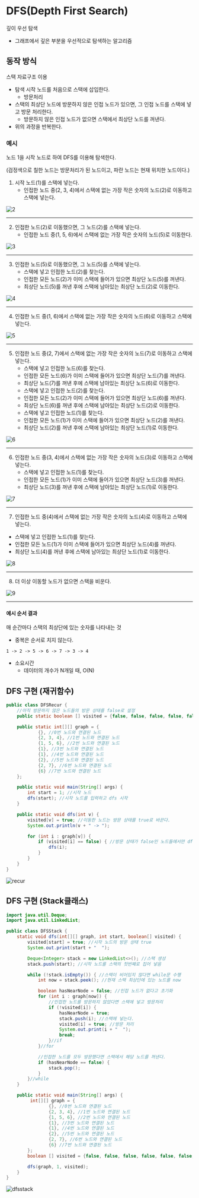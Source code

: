# DFS(Depth First Search)
깊이 우선 탐색
- 그래프에서 깊은 부분을 우선적으로 탐색하는 알고리즘

## 동작 방식
스택 자료구조 이용
- 탐색 시작 노드를 처음으로 스택에 삽입한다.
  - 방문처리
- 스택의 최상단 노드에 방문하지 않은 인접 노드가 있으면, 그 인접 노드를 스택에 넣고 방문 처리한다.
  - 방문하지 않은 인접 노드가 없으면 스택에서 최상단 노드를 꺼낸다.
- 위의 과정을 반복한다.

### 예시
노드 1을 시작 노드로 하여 DFS를 이용해 탐색한다.

(검정색으로 칠한 노드는 방문처리가 된 노드이고, 파란 노드는 현재 위치한 노드이다.)

1. 시작 노드(1)를 스택에 넣는다.
   - 인접한 노드 중(2, 3, 4)에서 스택에 없는 가장 작은 숫자의 노드(2)로 이동하고 스택에 넣는다.

![2](./assets/DFSBFS-1644128883597.png)

---

2. 인접한 노드(2)로 이동했으면, 그 노드(2)를 스택에 넣는다.
   - 인접한 노드 중(1, 5, 6)에서 스택에 없는 가장 작은 숫자의 노드(5)로 이동한다.

![3](./assets/DFSBFS-1644128921252.png)

---

3. 인접한 노드(5)로 이동했으면, 그 노드(5)를 스택에 넣는다.
   - 스택에 넣고 인접한 노드(2)를 찾는다.
   - 인접한 모든 노드(2)가 이미 스택에 들어가 있으면 최상단 노드(5)를 꺼낸다.
   - 최상단 노드(5)를 꺼낸 후에 스택에 남아있는 최상단 노드(2)로 이동한다.

![4](./assets/DFSBFS-1644128963927.png)

---

4. 인접한 노드 중(1, 6)에서 스택에 없는 가장 작은 숫자의 노드(6)로 이동하고 스택에 넣는다.

![5](./assets/DFSBFS-1644129007413.png)

---

5. 인접한 노드 중(2, 7)에서 스택에 없는 가장 작은 숫자의 노드(7)로 이동하고 스택에 넣는다.
   - 스택에 넣고 인접한 노드(6)를 찾는다.
   - 인접한 모든 노드(6)가 이미 스택에 들어가 있으면 최상단 노드(7)를 꺼낸다.
   - 최상단 노드(7)를 꺼낸 후에 스택에 남아있는 최상단 노드(6)로 이동한다.
   - 스택에 넣고 인접한 노드(2)를 찾는다.
   - 인접한 모든 노드(2)가 이미 스택에 들어가 있으면 최상단 노드(6)를 꺼낸다.
   - 최상단 노드(6)를 꺼낸 후에 스택에 남아있는 최상단 노드(2)로 이동한다.
   - 스택에 넣고 인접한 노드(1)를 찾는다.
   - 인접한 모든 노드(1)가 이미 스택에 들어가 있으면 최상단 노드(2)를 꺼낸다.
   - 최상단 노드(2)를 꺼낸 후에 스택에 남아있는 최상단 노드(1)로 이동한다.

![6](./assets/DFSBFS-1644129060218.png)

---

6. 인접한 노드 중(3, 4)에서 스택에 없는 가장 작은 숫자의 노드(3)로 이동하고 스택에 넣는다.
   - 스택에 넣고 인접한 노드(1)를 찾는다.
   - 인접한 모든 노드(1)가 이미 스택에 들어가 있으면 최상단 노드(3)를 꺼낸다.
   - 최상단 노드(3)를 꺼낸 후에 스택에 남아있는 최상단 노드(1)로 이동한다.

![7](./assets/DFSBFS-1644129104277.png)

---

7. 인접한 노드 중(4)에서 스택에 없는 가장 작은 숫자의 노드(4)로 이동하고 스택에 넣는다.
  - 스택에 넣고 인접한 노드(1)를 찾는다.
  - 인접한 모든 노드(1)가 이미 스택에 들어가 있으면 최상단 노드(4)를 꺼낸다.
  - 최상단 노드(4)를 꺼낸 후에 스택에 남아있는 최상단 노드(1)로 이동한다. 

![8](./assets/DFSBFS-1644129129533.png)

---

8. 더 이상 이동할 노드가 없으면 스택을 비운다.

![9](./assets/DFSBFS-1644129170167.png)

---

#### 예시 순서 결과

매 순간마다 스택의 최상단에 있는 숫자를 나타내는 것
- 중복은 순서로 치지 않는다.

```
1 -> 2 -> 5 -> 6 -> 7 -> 3 -> 4
```
- 소요시간
  - 데이터의 개수가 N개일 때, O(N)

## DFS 구현 (재귀함수)

```java
public class DFSRecur {
    //아직 방문하지 않은 노드들의 방문 상태를 false로 설정
    public static boolean [] visited = {false, false, false, false, false, false, false};

    public static int[][] graph = {
            {}, //0번 노드와 연결된 노드
            {2, 3, 4}, //1번 노드와 연결된 노드
            {1, 5, 6}, //2번 노드와 연결된 노드
            {1}, //3번 노드와 연결된 노드
            {1}, //4번 노드와 연결된 노드
            {2}, //5번 노드와 연결된 노드
            {2, 7}, //6번 노드와 연결된 노드
            {6} //7번 노드와 연결된 노드
    };

    public static void main(String[] args) {
        int start = 1; //시작 노드
        dfs(start); //시작 노드를 입력하고 dfs 시작
    }

    public static void dfs(int v) {
        visited[v] = true; //이동한 노드는 방문 상태를 true로 바꾼다.
        System.out.println(v + " -> ");

        for (int i : graph[v]) {
            if (visited[i] == false) { //방문 상태가 false인 노드들에서만 dfs를 다시 실행
                dfs(i);
            }
        }
    }
}
```

![recur](./assets/DFSBFS-1644131685162.png)


## DFS 구현 (Stack클래스)

```java
import java.util.Deque;
import java.util.LinkedList;

public class DFSStack {
    static void dfs(int[][] graph, int start, boolean[] visited) {
        visited[start] = true; //시작 노드의 방문 상태 true
        System.out.print(start + "  ");

        Deque<Integer> stack = new LinkedList<>(); //스택 생성
        stack.push(start); //시작 노드를 스택의 첫번째로 집어 넣음

        while (!stack.isEmpty()) { //스택이 비어있지 않다면 while문 수행
            int now = stack.peek(); //현재 스택 최상단에 있는 노드를 now

            boolean hasNearNode = false; //인접 노드가 없다고 초기화
            for (int i : graph[now]) {
                //인접한 노드를 방문하지 않았다면 스택에 넣고 방문처리
                if (!visited[i]) {
                    hasNearNode = true;
                    stack.push(i); //스택에 넣는다.
                    visited[i] = true; //방문 처리
                    System.out.print(i + "  ");
                    break;
                }//if
            }//for

            //인접한 노드를 모두 방문했다면 스택에서 해당 노드를 꺼낸다.
            if (hasNearNode == false) {
                stack.pop();
            }
        }//while
    }

    public static void main(String[] args) {
         int[][] graph = {
                {}, //0번 노드와 연결된 노드
                {2, 3, 4}, //1번 노드와 연결된 노드
                {1, 5, 6}, //2번 노드와 연결된 노드
                {1}, //3번 노드와 연결된 노드
                {1}, //4번 노드와 연결된 노드
                {2}, //5번 노드와 연결된 노드
                {2, 7}, //6번 노드와 연결된 노드
                {6} //7번 노드와 연결된 노드
        };
        boolean [] visited = {false, false, false, false, false, false, false, false};

        dfs(graph, 1, visited);
    }
}
```

![dfsstack](./assets/DFS-1644132930438.png)


